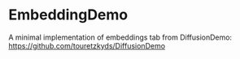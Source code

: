 # EmbeddingDemo

A minimal implementation of embeddings tab from DiffusionDemo: https://github.com/touretzkyds/DiffusionDemo